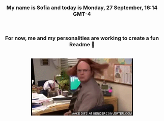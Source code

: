 


<div align="center">
<h3 >My name is Sofia and today is Monday, 27 September, 16:14 GMT-4</h3><br>
<h3 >For now, me and my personalities are working to create a fun Readme 👋
</h3><br>
<img src='img/dwight.gif' alt='working...'/>
</div>

